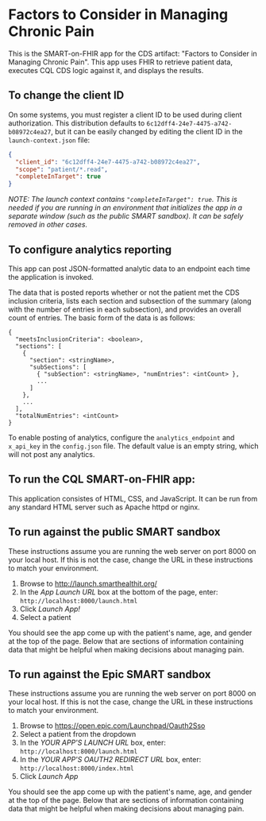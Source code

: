 # Factors to Consider in Managing Chronic Pain

This is the SMART-on-FHIR app for the CDS artifact: "Factors to Consider in Managing Chronic Pain".
This app uses FHIR to retrieve patient data, executes CQL CDS logic against it, and displays the
results.

## To change the client ID

On some systems, you must register a client ID to be used during client authorization.  This
distribution defaults to `6c12dff4-24e7-4475-a742-b08972c4ea27`, but it can be easily changed
by editing the client ID in the `launch-context.json` file:

```json
{
  "client_id": "6c12dff4-24e7-4475-a742-b08972c4ea27",
  "scope": "patient/*.read",
  "completeInTarget": true
}
```

_NOTE: The launch context contains `"completeInTarget": true`. This is needed if you are running in an environment that initializes the app in a separate window (such as the public SMART sandbox).  It can be safely removed in other cases._

## To configure analytics reporting

This app can post JSON-formatted analytic data to an endpoint each time the application is invoked.

The data that is posted reports whether or not the patient met the CDS inclusion criteria, lists
each section and subsection of the summary (along with the number of entries in each subsection),
and provides an overall count of entries.  The basic form of the data is as follows:

```
{
  "meetsInclusionCriteria": <boolean>,
  "sections": [
    {
      "section": <stringName>,
      "subSections": [
        { "subSection": <stringName>, "numEntries": <intCount> },
        ...
      ]
    },
    ...
  ],
  "totalNumEntries": <intCount>
}
```

To enable posting of analytics, configure the `analytics_endpoint` and `x_api_key` in the `config.json` file.
The default value is an empty string, which will not post any analytics.

## To run the CQL SMART-on-FHIR app:

This application consistes of HTML, CSS, and JavaScript.  It can be run from any standard HTML
server such as Apache httpd or nginx.

## To run against the public SMART sandbox

These instructions assume you are running the web server on port 8000 on your local host.
If this is not the case, change the URL in these instructions to match your environment.

1. Browse to http://launch.smarthealthit.org/
2. In the _App Launch URL_ box at the bottom of the page, enter: `http://localhost:8000/launch.html`
3. Click _Launch App!_
4. Select a patient

You should see the app come up with the patient's name, age, and gender at the top of the page.
Below that are sections of information containing data that might be helpful when making decisions
about managing pain.

## To run against the Epic SMART sandbox

These instructions assume you are running the web server on port 8000 on your local host.
If this is not the case, change the URL in these instructions to match your environment.

1. Browse to https://open.epic.com/Launchpad/Oauth2Sso
2. Select a patient from the dropdown
3. In the _YOUR APP'S LAUNCH URL_ box, enter: `http://localhost:8000/launch.html`
4. In the _YOUR APP'S OAUTH2 REDIRECT URL_ box, enter: `http://localhost:8000/index.html`
5. Click _Launch App_

You should see the app come up with the patient's name, age, and gender at the top of the page.
Below that are sections of information containing data that might be helpful when making decisions
about managing pain.